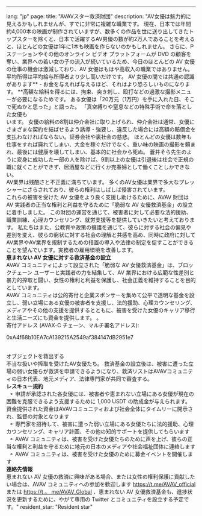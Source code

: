 ---
lang: "jp"
page:
  title: "AVAVスター救済財団"
  description: "AV女優は魅力的に見えるかもしれませんが、すでに非常に複雑な職業です。 現在、日本では年間約4,000本の映画が制作されていますが、数多くの作品を世に送り出してきたトップスターを除くと、日本で活躍するAV男優の数が約2万人であることを考えると、ほとんどの女優は1年に1本も映画を作らないのかもしれません。 さらに、P ステーションやその他のオンライン ビデオ プラットフォームが DVD の顧客を奪い、業界への若い女の子の流入が続いているため、今日のほとんどの AV 女優の仕事の機会は激減しており、AV 女優はもはや高収入の職業ではありません。平均所得は平均給与所得者より少し高いだけです。
AV 女優の間では共通の認識があります** - お金を与えれば与えるほど、それはより恐ろしいものになります。 **高額な給料を得るには、拘束、突き刺し、殴打などの過激な撮影メニューが必要になるためです。 ある女優は「20万元（1万円）を手に入れた日、そこで死ぬかと思った」と語った。 「真空縛りや窒息などの特殊手術で命を落とした女優も<br> います。
女優の給料の8割は仲介会社に取り上げられ、仲介会社は通常、女優にさまざまな契約を結ばせるよう誘導・強要し、違反した場合には高額の賠償金を支払わなければならない。証券会社や裏社会の慈悲。
ほとんどの女優は数年も仕事をすれば廃れてしまい、大金を稼ぐだけでなく、重い味の映画の撮影を頼まれ、最後には健康を壊してしまい、基本的に社会から死ぬ。 蒼井そら先生のように変身に成功した一部の人を除けば、9割以上の女優は引退後は社会で正規の職に就くことができず、居酒屋などに行くか売春婦として働くことしかできない。 <br>
AV業界は残酷さと不正義に満ちています。 多くのAV女優は業界で多大なプレッシャーにさらされており、彼らの権利はしばしば侵害されています。 <br>
これらの被害を受けた AV 女優をより良く支援し助けるために、AVAV 財団は AV 実践者の正当な権利と利益を守るために「脆弱な AV 女優救済基金」の設立に着手しました。 この財団の運営を通じて、被害者に対して必要な法的援助、職業訓練、心理カウンセリング、就労支援等を提供していきたいと考えております。 私たちはまた、公教育や政策の擁護を通じて、彼らに対する社会の偏見や差別を変え、彼らの窮状に対する社会の理解と共感を高め、同時に政府に対してAV業界やAV業界を規制するための措置の導入や法律の制定を促すことができることを望んでいます。実務者の雇用環境を改善します。 <br>
<b>恵まれない AV 女優に対する救済基金の設立</b><br>
AVAV コミュニティによって設立された「脆弱な AV 女優救済基金」は、ブロックチェーン ユーザーと実践者の力を結集して、AV 業界における広範な性差別と暴力的搾取と闘い、女性の権利と利益を保護し、社会正義を維持することを目的としています。 <br>
AVAV コミュニティは公的寄付と企業スポンサーを集めて公平で透明な基金を設立し、弱い立場にある女優の被害者を支援し、法的援助、心理カウンセリング、メディアやその他の支援を提供するとともに、被害を受けた女優のキャリア移行と生活ニーズにも資金を提供します。 。 <br>
寄付アドレス (AVAX-C チェーン、マルチ署名アドレス):<br>
<p class='text-center text-cred'>0xA4f68b10EA7cA139215A2549af384147dB2951e7</p><br>
オブジェクトを救出する<br>
不当な扱いや搾取を受けたAV女優たち。 救済基金の設立後は、被害に遭った立場の弱い女優らが救済を申請できるようになり、救済リストはAVAVコミュニティの日本代表、地元メディア、法律専門家が共同で審査する。 <br>
<b>レスキュー規約</b><br>
&nbsp;&nbsp;&#9900; 申請が承認された各女優には、被害者や恵まれない立場にある女優が現在の困難を克服できるよう支援するために 1,000 USDT の助成金が与えられます。 資金提供された資金はAVAVコミュニティおよび社会全体にタイムリーに開示され、監督の対象となります<br>
&nbsp;&nbsp;&#9900; 専門家を招待して、被害に遭った弱い立場にある女優たちに法的援助、心理カウンセリング、キャリア計画、その他の知的サポートを提供してもらいます<br>
&nbsp;&nbsp;&#9900; AVAV コミュニティは、被害を受けた女優たちのために声を上げ、彼らの正当な権利と利益を守るために地元の日本のメディアや社会福祉団体に連絡します<br>
&nbsp;&nbsp;&#9900; AVAV コミュニティは、被害を受けた女優のために募金イベントを開催します<br>
<b>連絡先情報</b><br>
恵まれない AV 女優の救済に興味がある場合、または女性の権利保護に貢献したい場合は、AVAV コミュニティへの参加を歓迎します <a href='https://t.me/AVAV_official' target='_blank' class='text-cred '>https://t.me/AVAV_official</a> または <a href='https://t.me/AVAV_Global' target='_blank' class='text-cred'>https://t 。 me/AVAV_Global</a> 、恵まれない AV 女優救済基金も、進捗状況を更新するために、やがて専用の Twitter とコミュニティを設立する予定です。"
  resident_star: "Resident star"